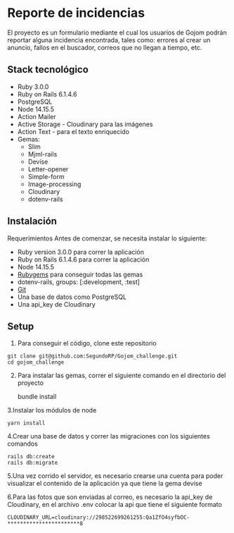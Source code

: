 # Reporte de incidencias
El proyecto es un formulario mediante el cual los usuarios de Gojom podrán reportar alguna incidencia encontrada, tales como: errores al crear un anuncio, fallos en el buscador, correos que no llegan a tiempo, etc.

## Stack tecnológico
- Ruby 3.0.0
- Ruby on Rails 6.1.4.6
- PostgreSQL
- Node 14.15.5
- Action Mailer
- Active Storage - Cloudinary para las imágenes
- Action Text - para el texto enriquecido
- Gemas:
	- Slim
	- Mjml-rails
	- Devise
	- Letter-opener
	- Simple-form
	- Image-processing
	- Cloudinary
	- dotenv-rails

## Instalación
Requerimientos
Antes de comenzar, se necesita instalar lo siguiente:
- Ruby version 3.0.0 para correr la aplicación
- Ruby on Rails  6.1.4.6 para correr la aplicación
- Node 14.15.5
- [ Rubygems](http://https://rubygems.org/ " Rubygems") para conseguir todas las gemas
- dotenv-rails, groups: [:development, :test]
- [Git ](hthttps://docs.github.com/en/get-started/quickstart/set-up-gittp:// "Git ")
- Una base de datos como PostgreSQL
- Una api_key de Cloudinary
## Setup
1. Para conseguir el código, clone este repositorio
```
git clone git@github.com:SegundoRP/Gojom_challenge.git
cd gojom_challenge
```
2.  Para instalar las gemas, correr el siguiente comando en el directorio del proyecto


    bundle install

3.Instalar los módulos de node


    yarn install
4.Crear una base de datos y correr las migraciones con los siguientes comandos


    rails db:create
    rails db:migrate
5.Una vez corrido el servidor, es necesario crearse una cuenta para poder visualizar el contenido de la aplicación ya que tiene la gema devise

6.Para las fotos que son enviadas al correo, es necesario la api_key de Cloudinary, en el archivo .env colocar la api que tiene el siguiente formato


    CLOUDINARY_URL=cloudinary://298522699261255:Qa1ZfO4syfbOC-***********************8
